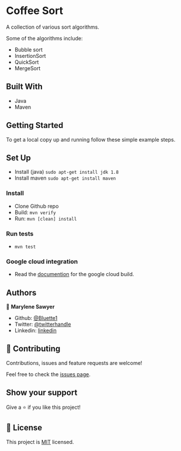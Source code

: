 # Coffee Sort
A collection of various sort algorithms.

Some of the algorithms include:
- Bubble sort
- InsertionSort
- QuickSort
- MergeSort

## Built With

- Java
- Maven

## Getting Started 

To get a local copy up and running follow these simple example steps.

## Set Up
- Install (java) `sudo apt-get install jdk 1.8`
- Install maven `sudo apt-get install maven`

### Install

- Clone Github repo 
- Build: `mvn verify`
- Run: `mvn [clean] install`

### Run tests

- `mvn test`

### Google cloud integration
- Read the [documention](https://github.com/GoogleCloudPlatform/cloud-builders/tree/master/mvn) for the google cloud build.

## Authors

👤 **Marylene Sawyer**

- Github: [@Bluette1](https://github.com/Bluette1)
- Twitter: [@twitterhandle](https://twitter.com/MaryleneSawyer)
- Linkedin: [linkedin](https://www.linkedin.com/in/marylene-sawyer-b4ba1295/)


## 🤝 Contributing

Contributions, issues and feature requests are welcome!

Feel free to check the [issues page](https://github.com/Bluette1/CoffeeSort/issues).

## Show your support

Give a ⭐️ if you like this project!

## 📝 License

This project is [MIT](lic.url) licensed.
